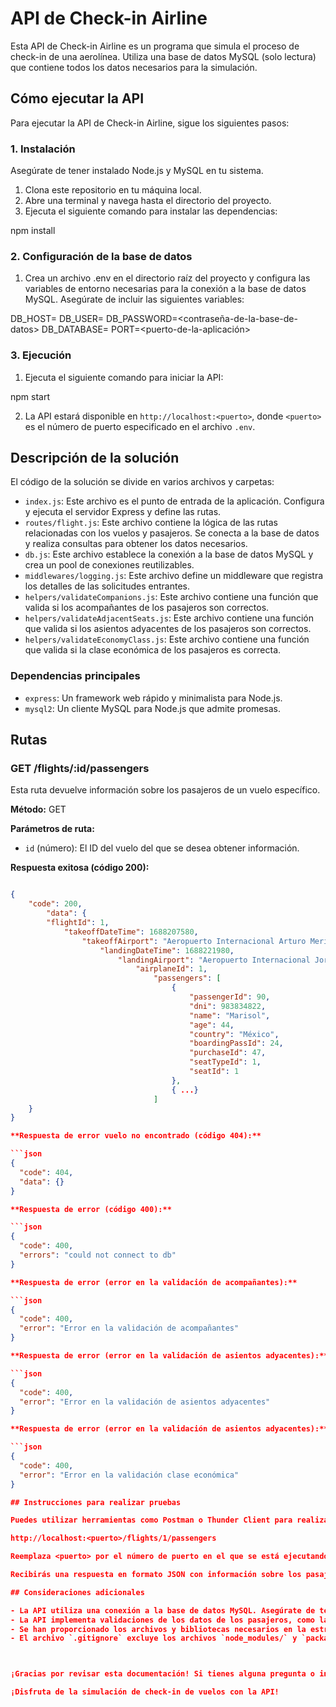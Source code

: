 # API de Check-in Airline

Esta API de Check-in Airline es un programa que simula el proceso de check-in de una aerolínea. Utiliza una base de datos MySQL (solo lectura) que contiene todos los datos necesarios para la simulación.

## Cómo ejecutar la API

Para ejecutar la API de Check-in Airline, sigue los siguientes pasos:

### 1. Instalación

Asegúrate de tener instalado Node.js y MySQL en tu sistema.

1. Clona este repositorio en tu máquina local.
2. Abre una terminal y navega hasta el directorio del proyecto.
3. Ejecuta el siguiente comando para instalar las dependencias:

npm install

### 2. Configuración de la base de datos

1. Crea un archivo .env en el directorio raíz del proyecto y configura las variables de entorno necesarias para la conexión a la base de datos MySQL. Asegúrate de incluir las siguientes variables:

DB_HOST=<host-de-la-base-de-datos>
DB_USER=<usuario-de-la-base-de-datos>
DB_PASSWORD=<contraseña-de-la-base-de-datos>
DB_DATABASE=<nombre-de-la-base-de-datos>
PORT=<puerto-de-la-aplicación>

### 3. Ejecución

1. Ejecuta el siguiente comando para iniciar la API:

npm start

2. La API estará disponible en `http://localhost:<puerto>`, donde `<puerto>` es el número de puerto especificado en el archivo `.env`.

## Descripción de la solución

El código de la solución se divide en varios archivos y carpetas:

- `index.js`: Este archivo es el punto de entrada de la aplicación. Configura y ejecuta el servidor Express y define las rutas.
- `routes/flight.js`: Este archivo contiene la lógica de las rutas relacionadas con los vuelos y pasajeros. Se conecta a la base de datos y realiza consultas para obtener los datos necesarios.
- `db.js`: Este archivo establece la conexión a la base de datos MySQL y crea un pool de conexiones reutilizables.
- `middlewares/logging.js`: Este archivo define un middleware que registra los detalles de las solicitudes entrantes.
- `helpers/validateCompanions.js`: Este archivo contiene una función que valida si los acompañantes de los pasajeros son correctos.
- `helpers/validateAdjacentSeats.js`: Este archivo contiene una función que valida si los asientos adyacentes de los pasajeros son correctos.
- `helpers/validateEconomyClass.js`: Este archivo contiene una función que valida si la clase económica de los pasajeros es correcta.

### Dependencias principales

- `express`: Un framework web rápido y minimalista para Node.js.
- `mysql2`: Un cliente MySQL para Node.js que admite promesas.

## Rutas

### GET /flights/:id/passengers

Esta ruta devuelve información sobre los pasajeros de un vuelo específico.

**Método:** GET

**Parámetros de ruta:**

- `id` (número): El ID del vuelo del que se desea obtener información.

**Respuesta exitosa (código 200):**

```json

{
    "code": 200,
        "data": {
        "flightId": 1,
            "takeoffDateTime": 1688207580,
                "takeoffAirport": "Aeropuerto Internacional Arturo Merino Benitez, Chile",
                    "landingDateTime": 1688221980,
                        "landingAirport": "Aeropuerto Internacional Jorge Cháve, Perú",
                            "airplaneId": 1,
                                "passengers": [
                                    {
                                        "passengerId": 90,
                                        "dni": 983834822,
                                        "name": "Marisol",
                                        "age": 44,
                                        "country": "México",
                                        "boardingPassId": 24,
                                        "purchaseId": 47,
                                        "seatTypeId": 1,
                                        "seatId": 1
                                    },
                                    { ...}
                                ]
    }
}

**Respuesta de error vuelo no encontrado (código 404):**

```json
{
  "code": 404,
  "data": {}
}

**Respuesta de error (código 400):**

```json
{
  "code": 400,
  "errors": "could not connect to db"
}

**Respuesta de error (error en la validación de acompañantes):**

```json
{
  "code": 400,
  "error": "Error en la validación de acompañantes"
}

**Respuesta de error (error en la validación de asientos adyacentes):**

```json
{
  "code": 400,
  "error": "Error en la validación de asientos adyacentes"
}

**Respuesta de error (error en la validación de asientos adyacentes):**

```json
{
  "code": 400,
  "error": "Error en la validación clase económica"
}

## Instrucciones para realizar pruebas

Puedes utilizar herramientas como Postman o Thunder Client para realizar pruebas de las rutas de la API. A continuación te muestro un ejemplo utilizando Postman para obtener información de los pasajeros de un vuelo mediante los params:

http://localhost:<puerto>/flights/1/passengers

Reemplaza <puerto> por el número de puerto en el que se está ejecutando la API.

Recibirás una respuesta en formato JSON con información sobre los pasajeros del vuelo.

## Consideraciones adicionales

- La API utiliza una conexión a la base de datos MySQL. Asegúrate de tener una base de datos válida y configura las variables de entorno correspondientes en el archivo `.env`.
- La API implementa validaciones de los datos de los pasajeros, como la validación de acompañantes, asientos adyacentes y clase económica.
- Se han proporcionado los archivos y bibliotecas necesarios en la estructura del proyecto.
- El archivo `.gitignore` excluye los archivos `node_modules/` y `package-lock.json`, por lo que no se incluirán en el repositorio. Asegúrate de ejecutar `npm install` para instalar las dependencias antes de ejecutar la API.



¡Gracias por revisar esta documentación! Si tienes alguna pregunta o inquietud, no dudes en contactarme.

¡Disfruta de la simulación de check-in de vuelos con la API!


